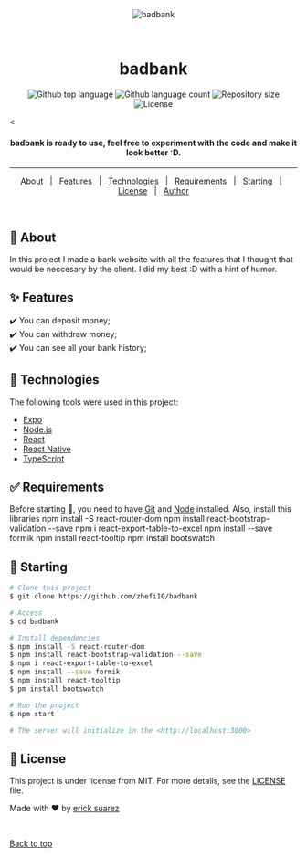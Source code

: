 <div align="center" id="top"> 
  <img src="./.github/app.gif" alt="badbank" />

  &#xa0;

  <!-- <a href="https://badbank.netlify.app">Demo</a> -->
</div>

<h1 align="center">badbank</h1>

<p align="center">
  <img alt="Github top language" src="https://img.shields.io/github/languages/top/zhefi10/badbank?color=56BEB8">

  <img alt="Github language count" src="https://img.shields.io/github/languages/count/zhefi10/badbank?color=56BEB8">

  <img alt="Repository size" src="https://img.shields.io/github/repo-size/zhefi10/badbank?color=56BEB8">

  <img alt="License" src="https://img.shields.io/github/license/zhefi10/badbank?color=56BEB8">

  <!-- <img alt="Github issues" src="https://img.shields.io/github/issues/zhefi10/badbank?color=56BEB8" /> -->

  <!-- <img alt="Github forks" src="https://img.shields.io/github/forks/zhefi10/badbank?color=56BEB8" /> -->

  <!-- <img alt="Github stars" src="https://img.shields.io/github/stars/zhefi10/badbank?color=56BEB8" /> -->
</p>

<!-- Status -->

< <h4 align="center"> 
badbank is ready to use, feel free to experiment with the code and make it look better :D.
</h4> 

<hr>

<p align="center">
  <a href="#dart-about">About</a> &#xa0; | &#xa0; 
  <a href="#sparkles-features">Features</a> &#xa0; | &#xa0;
  <a href="#rocket-technologies">Technologies</a> &#xa0; | &#xa0;
  <a href="#white_check_mark-requirements">Requirements</a> &#xa0; | &#xa0;
  <a href="#checkered_flag-starting">Starting</a> &#xa0; | &#xa0;
  <a href="#memo-license">License</a> &#xa0; | &#xa0;
  <a href="https://github.com/zhefi10/badbank" target="_blank">Author</a>
</p>

<br>

## :dart: About ##

In this project I made a bank website with all the features that I thought that would be neccesary by the client. I did my best :D with a hint of humor.

## :sparkles: Features ##

:heavy_check_mark: You can deposit money;\
:heavy_check_mark: You can withdraw money;\
:heavy_check_mark: You can see all your bank history;

## :rocket: Technologies ##

The following tools were used in this project:

- [Expo](https://expo.io/)
- [Node.js](https://nodejs.org/en/)
- [React](https://pt-br.reactjs.org/)
- [React Native](https://reactnative.dev/)
- [TypeScript](https://www.typescriptlang.org/)

## :white_check_mark: Requirements ##

Before starting :checkered_flag:, you need to have [Git](https://git-scm.com) and [Node](https://nodejs.org/en/) installed.
Also, install this libraries 
npm install -S react-router-dom
npm install react-bootstrap-validation --save
npm i react-export-table-to-excel
npm install --save formik
npm install react-tooltip
npm install bootswatch


## :checkered_flag: Starting ##

```bash
# Clone this project
$ git clone https://github.com/zhefi10/badbank

# Access
$ cd badbank

# Install dependencies
$ npm install -S react-router-dom
$ npm install react-bootstrap-validation --save
$ npm i react-export-table-to-excel
$ npm install --save formik
$ npm install react-tooltip
$ pm install bootswatch

# Run the project
$ npm start

# The server will initialize in the <http://localhost:3000>
```

## :memo: License ##

This project is under license from MIT. For more details, see the [LICENSE](LICENSE.md) file.


Made with :heart: by <a href="https://github.com/zhefi10/badbank" target="_blank">erick suarez</a>

&#xa0;

<a href="#top">Back to top</a>
